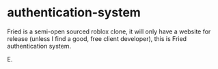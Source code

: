 # authentication-system

Fried is a semi-open sourced roblox clone, it will only have a website for release (unless I find a good, free client developer), this is Fried authentication system.

E.
